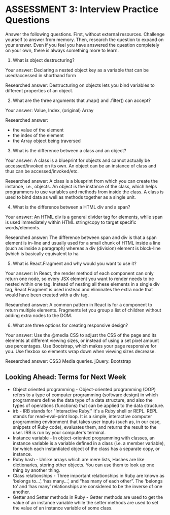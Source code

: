 # ASSESSMENT 3: Interview Practice Questions

Answer the following questions. First, without external resources. Challenge yourself to answer from memory. Then, research the question to expand on your answer. Even if you feel you have answered the question completely on your own, there is always something more to learn.

1. What is object destructuring?

  Your answer: Declaring a nested object key as a variable that can be used/accessed in shorthand form

  Researched answer: Destructuring on objects lets you bind variables to different properties of an object.



2. What are the three arguments that .map() and .filter() can accept?

  Your answer: Value, Index, (original) Array

  Researched answer:
  - the value of the element
  - the index of the element
  - the Array object being traversed



3. What is the difference between a class and an object?

  Your answer: A class is a blueprint for objects and cannot actually be accessed/invoked on its own. An object can be an instance of class and thus can be accessed/invoked/etc.

  Researched answer: A class is a blueprint from which you can create the instance, i.e., objects. An object is the instance of the class, which helps programmers to use variables and methods from inside the class. A class is used to bind data as well as methods together as a single unit.



4. What is the difference between a HTML div and a span?

  Your answer: An HTML div is a general divider tag for elements, while span is used immediately within HTML string/copy to target specific words/elements.

  Researched answer: The difference between span and div is that a span element is in-line and usually used for a small chunk of HTML inside a line (such as inside a paragraph) whereas a div (division) element is block-line (which is basically equivalent to ha



5. What is React.Fragment and why would you want to use it?

  Your answer: In React, the render method of each component can only return one node, so every JSX element you want to render needs to be nested within one tag. Instead of nesting all these elements in a single div tag, React.Fragment is used instead and eliminates the extra node that would have been created with a div tag.

  Researched answer: A common pattern in React is for a component to return multiple elements. Fragments let you group a list of children without adding extra nodes to the DOM.



6. What are three options for creating responsive design?

  Your answer: Use the @media CSS to adjust the CSS of the page and its elements at different viewing sizes, or instead of using a set pixel amount use percentages. Use Bootstrap, which makes your page responsive for you. Use flexbox so elements wrap down when viewing sizes decrease.

  Researched answer: CSS3 Media queries. jQuery. Bootstrap



## Looking Ahead: Terms for Next Week
- Object oriented programming - Object-oriented programming (OOP) refers to a type of computer programming (software design) in which programmers define the data type of a data structure, and also the types of operations (functions) that can be applied to the data structure.
- irb - IRB stands for "Interactive Ruby." It's a Ruby shell or REPL. REPL stands for read–eval–print loop. It is a simple, interactive computer programming environment that takes user inputs (such as, in our case, snippets of Ruby code), evaluates them, and returns the result to the user. IRB is run by your computer's terminal.
- Instance variable - In object-oriented programming with classes, an instance variable is a variable defined in a class (i.e. a member variable), for which each instantiated object of the class has a separate copy, or instance.
- Ruby hash - Unlike arrays which are mere lists, Hashes are like dictionaries, storing other objects. You can use them to look up one thing by another thing.
- Class relationships - Three important relationships in Ruby are known as ‘belongs to…’, ‘has many…’, and “has many of each other”. The ‘belongs to’ and ‘has many’ relationships are considered to be the inverse of one another.
- Getter and Setter methods in Ruby - Getter methods are used to get the value of an instance variable while the setter methods are used to set the value of an instance variable of some class.

